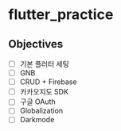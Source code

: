 # flutter_practice

## Objectives
- [ ] 기본 플러터 세팅
- [ ] GNB
- [ ] CRUD + Firebase
- [ ] 카카오지도 SDK
- [ ] 구글 OAuth
- [ ] Globalization
- [ ] Darkmode
